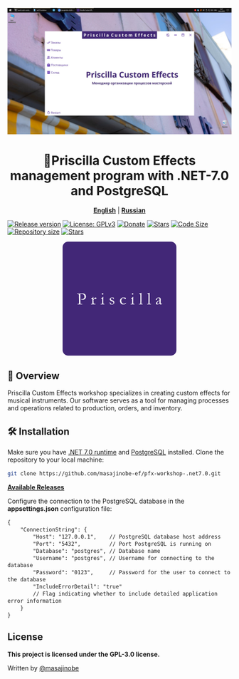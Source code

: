 <p align="center">
    <img src="pic.jpg" alt="pic"/>
</p>

<center>

# 🧢Priscilla Custom Effects management program with .NET-7.0 and PostgreSQL

</center>

<p align="center">
    <b><a href="https://github.com/masajinobe-ef/pfx-workshop-.net7.0/blob/main/README-EN.md">English</a></b>
    |
    <b><a href="https://github.com/masajinobe-ef/pfx-workshop-.net7.0">Russian</a></b>
</p>

[![Release version](https://img.shields.io/github/v/release/masajinobe-ef/pfx-workshop-.net7.0?color=brightgreen&label=Download&style=for-the-badge)](https://github.com/masajinobe-ef/pfx-workshop-.net7.0/releases "Release version")
[![License: GPLv3](https://img.shields.io/badge/license-GPLv3-blue.svg?style=for-the-badge)](LICENSE "License")
[![Donate](https://img.shields.io/badge/_-Donate-red.svg?logo=githubsponsors&labelColor=555555&style=for-the-badge)](https://boosty.to/priscilla-custom-effects "Donate")
[![Stars](https://img.shields.io/github/stars/masajinobe-ef/pfx-workshop-.net7.0?color=fff&labelColor=0C0E0F&style=for-the-badge)](https://boosty.to/priscilla-custom-effects "Stars")
[![Code Size](https://img.shields.io/github/languages/code-size/masajinobe-ef/pfx-workshop-.net7.0.svg?style=for-the-badge)](https://github.com/masajinobe-ef/pfx-workshop-.net7.0 "Code Size")
[![Repository size](https://img.shields.io/github/repo-size/masajinobe-ef/pfx-workshop-.net7.0.svg?style=for-the-badge)](https://github.com/masajinobe-ef/pfx-workshop-.net7.0 "Repository size")
[![Stars](https://img.shields.io/github/languages/top/masajinobe-ef/pfx-workshop-.net7.0.svg?style=for-the-badge)](https://github.com/masajinobe-ef/pfx-workshop-.net7.0 "Stars")

<p align="center" >
    <a href="https://priscilla-custom-effects.github.io">
        <img src="logo.png" alt="logo" width="256"/>
    </a>
</p>

## 📄 Overview

Priscilla Custom Effects workshop specializes in creating custom effects for musical instruments. Our software serves as a tool for managing processes and operations related to production, orders, and inventory.

## 🛠️ Installation

Make sure you have [.NET 7.0 runtime](https://dotnet.microsoft.com/en-us/download/dotnet/7.0) and [PostgreSQL](https://www.postgresql.org) installed.
Clone the repository to your local machine:

```sh
git clone https://github.com/masajinobe-ef/pfx-workshop-.net7.0.git
```

**[Available Releases](https://github.com/masajinobe-ef/pfx-workshop-.net7.0/releases)**

Configure the connection to the PostgreSQL database in the **appsettings.json** configuration file:

```console
{
    "ConnectionString": {
        "Host": "127.0.0.1",    // PostgreSQL database host address
        "Port": "5432",         // Port PostgreSQL is running on
        "Database": "postgres", // Database name
        "Username": "postgres", // Username for connecting to the database
        "Password": "0123",     // Password for the user to connect to the database
        "IncludeErrorDetail": "true"
        // Flag indicating whether to include detailed application error information
    }
}
```

## License

**This project is licensed under the GPL-3.0 license.**

Written by [@masajinobe](https://github.com/masajinobe-ef)